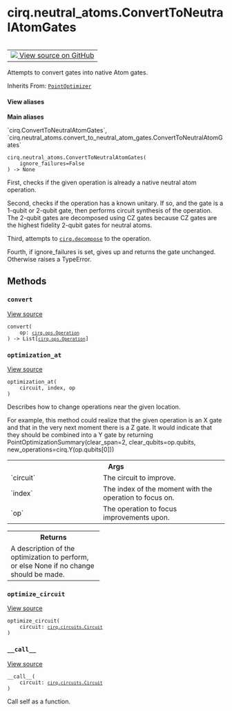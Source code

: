 <div itemscope itemtype="http://developers.google.com/ReferenceObject">
<meta itemprop="name" content="cirq.neutral_atoms.ConvertToNeutralAtomGates" />
<meta itemprop="path" content="Stable" />
<meta itemprop="property" content="__call__"/>
<meta itemprop="property" content="__init__"/>
<meta itemprop="property" content="convert"/>
<meta itemprop="property" content="optimization_at"/>
<meta itemprop="property" content="optimize_circuit"/>
</div>

# cirq.neutral_atoms.ConvertToNeutralAtomGates

<!-- Insert buttons and diff -->

<table class="tfo-notebook-buttons tfo-api" align="left">

<td>
  <a target="_blank" href="https://github.com/quantumlib/cirq/tree/master/cirq/neutral_atoms/convert_to_neutral_atom_gates.py">
    <img src="https://www.tensorflow.org/images/GitHub-Mark-32px.png" />
    View source on GitHub
  </a>
</td>
</table>



Attempts to convert gates into native Atom gates.

Inherits From: [`PointOptimizer`](../../cirq/circuits/PointOptimizer.md)

<section class="expandable">
  <h4 class="showalways">View aliases</h4>
  <p>
<b>Main aliases</b>
<p>`cirq.ConvertToNeutralAtomGates`, `cirq.neutral_atoms.convert_to_neutral_atom_gates.ConvertToNeutralAtomGates`</p>
</p>
</section>

<pre class="devsite-click-to-copy prettyprint lang-py tfo-signature-link">
<code>cirq.neutral_atoms.ConvertToNeutralAtomGates(
    ignore_failures=False
) -> None
</code></pre>



<!-- Placeholder for "Used in" -->

First, checks if the given operation is already a native neutral atom
operation.

Second, checks if the operation has a known unitary. If so, and the gate
    is a 1-qubit or 2-qubit gate, then performs circuit synthesis of the
    operation. The 2-qubit gates are decomposed using CZ gates because
    CZ gates are the highest fidelity 2-qubit gates for neutral atoms.

Third, attempts to <a href="../../cirq/protocols/decompose.md"><code>cirq.decompose</code></a> to the operation.

Fourth, if ignore_failures is set, gives up and returns the gate unchanged.
    Otherwise raises a TypeError.

## Methods

<h3 id="convert"><code>convert</code></h3>

<a target="_blank" href="https://github.com/quantumlib/cirq/tree/master/cirq/neutral_atoms/convert_to_neutral_atom_gates.py">View source</a>

<pre class="devsite-click-to-copy prettyprint lang-py tfo-signature-link">
<code>convert(
    op: <a href="../../cirq/ops/Operation.md"><code>cirq.ops.Operation</code></a>
) -> List[<a href="../../cirq/ops/Operation.md"><code>cirq.ops.Operation</code></a>]
</code></pre>




<h3 id="optimization_at"><code>optimization_at</code></h3>

<a target="_blank" href="https://github.com/quantumlib/cirq/tree/master/cirq/neutral_atoms/convert_to_neutral_atom_gates.py">View source</a>

<pre class="devsite-click-to-copy prettyprint lang-py tfo-signature-link">
<code>optimization_at(
    circuit, index, op
)
</code></pre>

Describes how to change operations near the given location.

For example, this method could realize that the given operation is an
X gate and that in the very next moment there is a Z gate. It would
indicate that they should be combined into a Y gate by returning
PointOptimizationSummary(clear_span=2,
                         clear_qubits=op.qubits,
                         new_operations=cirq.Y(op.qubits[0]))

<!-- Tabular view -->
 <table class="responsive fixed orange">
<colgroup><col width="214px"><col></colgroup>
<tr><th colspan="2">Args</th></tr>

<tr>
<td>
`circuit`
</td>
<td>
The circuit to improve.
</td>
</tr><tr>
<td>
`index`
</td>
<td>
The index of the moment with the operation to focus on.
</td>
</tr><tr>
<td>
`op`
</td>
<td>
The operation to focus improvements upon.
</td>
</tr>
</table>



<!-- Tabular view -->
 <table class="responsive fixed orange">
<colgroup><col width="214px"><col></colgroup>
<tr><th colspan="2">Returns</th></tr>
<tr class="alt">
<td colspan="2">
A description of the optimization to perform, or else None if no
change should be made.
</td>
</tr>

</table>



<h3 id="optimize_circuit"><code>optimize_circuit</code></h3>

<a target="_blank" href="https://github.com/quantumlib/cirq/tree/master/cirq/circuits/optimization_pass.py">View source</a>

<pre class="devsite-click-to-copy prettyprint lang-py tfo-signature-link">
<code>optimize_circuit(
    circuit: <a href="../../cirq/circuits/Circuit.md"><code>cirq.circuits.Circuit</code></a>
)
</code></pre>




<h3 id="__call__"><code>__call__</code></h3>

<a target="_blank" href="https://github.com/quantumlib/cirq/tree/master/cirq/circuits/optimization_pass.py">View source</a>

<pre class="devsite-click-to-copy prettyprint lang-py tfo-signature-link">
<code>__call__(
    circuit: <a href="../../cirq/circuits/Circuit.md"><code>cirq.circuits.Circuit</code></a>
)
</code></pre>

Call self as a function.




